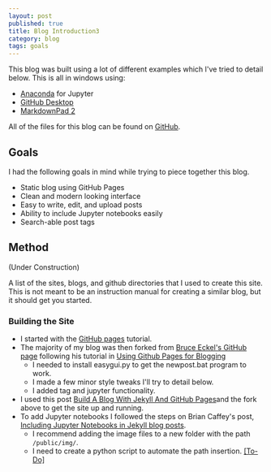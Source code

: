 ```yaml
---
layout: post
published: true
title: Blog Introduction3
category: blog
tags: goals
---
```


This blog was built using a lot of different examples which I've tried to detail below.  This is all in windows using:

* [Anaconda](https://www.continuum.io/downloads) for Jupyter
* [GitHub Desktop](https://desktop.github.com/)
* [MarkdownPad 2](http://markdownpad.com/)

All of the files for this blog can be found on [GitHub](http://www.github.com/stembl).

## Goals
I had the following goals in mind while trying to piece together this blog.

* Static blog using GitHub Pages
* Clean and modern looking interface
* Easy to write, edit, and upload posts
* Ability to include Jupyter notebooks easily
* Search-able post tags

## Method

(Under Construction)

A list of the sites, blogs, and github directories that I used to create this site. This is not meant to be an instruction manual for creating a similar blog, but it should get you started.

### Building the Site
* I started with the [GitHub pages](https://pages.github.com/) tutorial.
* The majority of my blog was then forked from [Bruce Eckel's GitHub page](https://github.com/BruceEckel/BruceEckel.github.io) following his tutorial in [Using Github Pages for Blogging](http://bruceeckel.github.io/2014/11/19/using-github-pages/)
	* I needed to install easygui.py to get the newpost.bat program to work.
	* I made a few minor style tweaks I'll try to detail below.
	* I added tag and jupyter functionality.
* I used this post [Build A Blog With Jekyll And GitHub Pages](https://www.smashingmagazine.com/2014/08/build-blog-jekyll-github-pages/)and the fork above to get the site up and running.
* To add Jupyter notebooks I followed the steps on Brian Caffey's post, [Including Jupyter Notebooks in Jekyll blog posts](http://briancaffey.github.io/2016/03/14/ipynb-with-jekyll.html).
	*  I recommend adding the image files to a new folder with the path `/public/img/`.
	*  I need to create a python script to automate the path insertion. [[To-Do]](/todo/)
